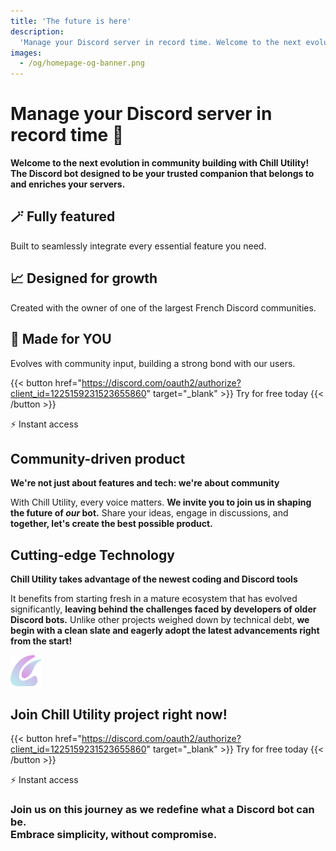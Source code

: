 ```yaml
---
title: 'The future is here'
description:
  'Manage your Discord server in record time. Welcome to the next evolution in community building with Chill Utility! 🚀'
images:
  - /og/homepage-og-banner.png
---
```


# Manage your Discord server in record time 🚀

**Welcome to the next evolution in community building with Chill Utility!**  
**The Discord bot designed to be your trusted companion that belongs to and enriches your servers.**

<div class="homepage-head-section-boxes-wrapper w-full grid gap-4 md:grid-cols-3">
  <article
    class="min-w-full min-h-full border-neutral-200 dark:border-neutral-700 border-2 rounded overflow-hidden shadow-lg relative backdrop-blur px-6 py-4 text-left">
    <h2
      class="homepage-head-section-box-title font-bold text-xl text-neutral-800 decoration-primary-500 dark:text-neutral">
      🪄 Fully featured
    </h2>
    <p class="homepage-head-section-box-desc py-1 prose dark:prose-invert">
      Built to seamlessly integrate every essential feature you need.
    </p>
  </article>
  <article
    class="min-w-full min-h-full border-neutral-200 dark:border-neutral-700 border-2 rounded overflow-hidden shadow-lg relative backdrop-blur px-6 py-4 text-left">
    <h2
      class="homepage-head-section-box-title font-bold text-xl text-neutral-800 decoration-primary-500 dark:text-neutral">
      📈 Designed for growth
    </h2>
    <p class="homepage-head-section-box-desc py-1 prose dark:prose-invert">
      Created with the owner of one of the largest French Discord communities.
    </p>
  </article>
  <article
    class="min-w-full min-h-full border-neutral-200 dark:border-neutral-700 border-2 rounded overflow-hidden shadow-lg relative backdrop-blur px-6 py-4 text-left">
    <h2
      class="homepage-head-section-box-title font-bold text-xl text-neutral-800 decoration-primary-500 dark:text-neutral">
      🫵 Made for YOU
    </h2>
    <p class="homepage-head-section-box-desc py-1 prose dark:prose-invert">
      Evolves with community input, building a strong bond with our users.
    </p>
  </article>
</div>

{{< button href="https://discord.com/oauth2/authorize?client_id=1225159231523655860" target="_blank" >}}
Try for free today
{{< /button >}}
<p class="mt-2 text-sm">⚡ Instant access</p>

<section id="big-ideas" class="homepage-big-ideas-section">
  <article class="text-center px-6 py-4 md:flex flex-wrap items-center min-w-full min-h-full border-neutral-200 dark:border-neutral-700 border-2 rounded overflow-hidden shadow-lg relative backdrop-blur big-idea-wrapper">
    <aside class="creative">
      <div class="creative-icon-wrapper">
        <i class="creative-icon fa-solid fa-comment-dots"></i>
      </div>
      <h2 class="m-0">Community-driven product</h2>
    </aside>
    <div class="homepage-big-ideas-left-text-align flex-1 flex flex-col">
      <p class="big-idea-title"><strong>We're not just about features and tech: we're about community</strong></p>
      <p class="big-idea-desc">With Chill Utility, every voice matters. <strong>We invite you to join us in shaping the future of <i>our</i> bot.</strong> Share your ideas, engage in discussions, and <strong>together, let's create the best possible product.</strong></p>
    </div>
  </article>

  <article class="big-idea-wrapper text-center px-6 py-4 md:flex flex-wrap items-center flip-flop-big-idea-article min-w-full min-h-full border-neutral-200 dark:border-neutral-700 border-2 rounded overflow-hidden shadow-lg relative backdrop-blur">
    <aside class="creative">
      <div class="creative-icon-wrapper">
        <i class="creative-icon fa-solid fa-microchip"></i>
      </div>
      <h2 class="m-0">Cutting-edge Technology</h2>
    </aside>
    <div class="flex-1 homepage-big-ideas-left-text-align">
      <p class="big-idea-title"><strong>Chill Utility takes advantage of the newest coding and Discord tools</strong></p>
      <p class="big-idea-desc">It benefits from starting fresh in a mature ecosystem that has evolved significantly, <strong>leaving behind the challenges faced by developers of older Discord bots.</strong> Unlike other projects weighed down by technical debt, <strong>we begin with a clean slate and eagerly adopt the latest advancements right from the start!</strong></p>
    </div>
  </article>
</section>

<section id="join-us" class="homepage-join-us-section">
  <img src="/img/logo.webp" width="50px" height="50px" class="my-0 mb-2 nozoom m-auto" alt="" aria-hidden="true" />
  <h2 class="mt-0">Join Chill Utility project right now!</h2>

  {{< button href="https://discord.com/oauth2/authorize?client_id=1225159231523655860" target="_blank" >}}
  Try for free today
  {{< /button >}}
  <p class="mt-2 mb-0 text-sm">⚡ Instant access</p>

  <h3>Join us on this journey as we redefine what a Discord bot can be.<br class="mb-5px" />Embrace simplicity, without compromise.</h3>
</section>

<script src="https://kit.fontawesome.com/575c2fb10a.js" crossorigin="anonymous"></script>